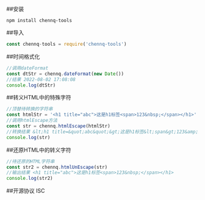 ##安装
```
npm install chennq-tools
```

##导入
```js
const chennq-tools = require('chennq-tools')
```

##时间格式化
```js
//调用dateFormat
const dtStr = chennq.dateFormat(new Date())
//结果 2022-08-02 17:08:08
console.log(dtStr)
```

##转义HTML中的特殊字符
```js
//顶替待转换的字符串
const htmlStr = '<h1 title="abc">这是h1标签<span>123&nbsp;</span></h1>'
//调用htmlEscape方法
const str = chennq.htmlEscape(htmlStr)
//转换结果 &lt;h1 title=&quot;abc&quot;&gt;这是h1标签&lt;span&gt;123&amp;nbsp;&lt;/span&gt;&lt;/h1&gt;
console.log(str)
```

##还原HTML中的转义字符
```js
//待还原的HTML字符串
const str2 = chennq.htmlUnEscape(str)
//输出结果 <h1 title="abc">这是h1标签<span>123&nbsp;</span></h1>
console.log(str2)
```

##开源协议
ISC